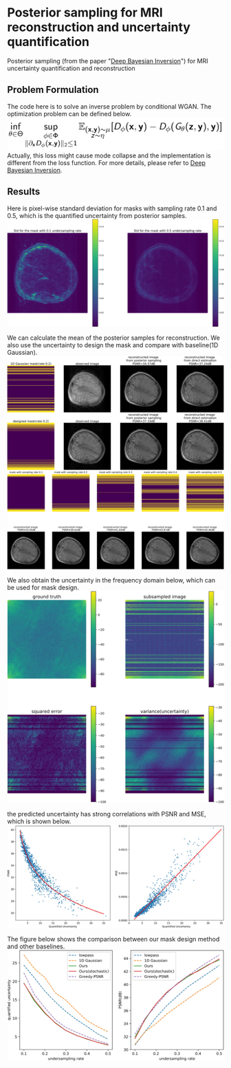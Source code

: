 # Posterior sampling for MRI reconstruction and uncertainty quantification
Posterior sampling (from the paper "[Deep Bayesian Inversion](https://arxiv.org/abs/1811.05910)") for MRI uncertainty quantification and reconstruction

## Problem Formulation
The code here is to solve an inverse problem by conditional WGAN. The optimization problem can be defined below.
![formula](figures/formula.png)
Actually, this loss might cause mode collapse and the implementation is different from the loss function. For more details, please refer to [Deep Bayesian Inversion](https://arxiv.org/abs/1811.05910).

## Results
Here is pixel-wise standard deviation for masks with sampling rate 0.1 and 0.5, which is the quantified uncertainty from posterior samples.
![pixel-wise standard deviation for masks with sampling rate 0.1 and 0.5](figures/std.jpg)

We can calculate the mean of the posterior samples for reconstruction. We also use the uncertainty to design the mask and compare with baseline(1D Gaussian).
![compare designed mask and 1D Gaussian](figures/mask_and_recon.jpg)
![recon](figures/reconstruction.jpg)

We also obtain the uncertainty in the frequency domain below, which can be used for mask design.
![frequency domain](figures/freq_1d_gaussian.jpg)

the predicted uncertainty has strong correlations with PSNR and MSE, which is shown below.
![correlation between PSNR/MSE and uncertainty](figures/psnr_vs_uncer2.jpg)

The figure below shows the comparison between our mask design method and other baselines.
![compare with baselines](figures/compare_uncer_psnr.jpg)


